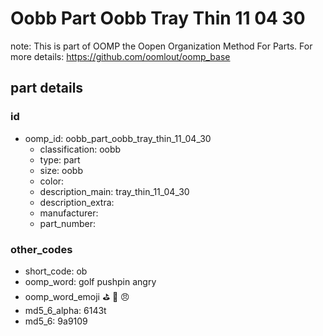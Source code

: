 # Oobb Part Oobb Tray Thin 11 04 30  

note: This is part of OOMP the Oopen Organization Method For Parts. For more details: https://github.com/oomlout/oomp_base

##  part details





### id
* oomp_id: oobb_part_oobb_tray_thin_11_04_30
  * classification: oobb
  * type: part
  * size: oobb
  * color: 
  * description_main: tray_thin_11_04_30
  * description_extra: 
  * manufacturer: 
  * part_number: 

### other_codes
* short_code: ob
* oomp_word: golf pushpin angry
* oomp_word_emoji :golf: :pushpin: :angry:
* md5_6_alpha: 6143t
* md5_6: 9a9109
